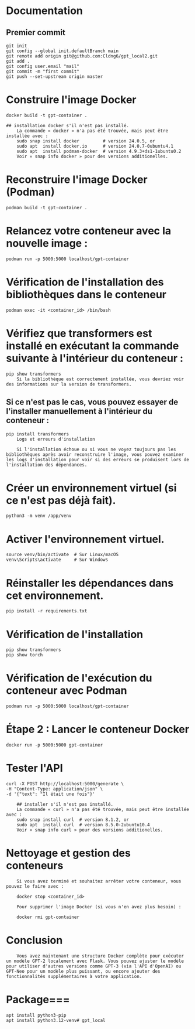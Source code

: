 # Documentation
## Premier commit
    git init
    git config --global init.defaultBranch main
    git remote add origin git@github.com:Cldng6/gpt_local2.git
    git add .
    git config user.email "mail"
    git commit -m "first commit"
    git push --set-upstream origin master



# Construire l'image Docker
    docker build -t gpt-container .

    ## installation docker s'il n'est pas installé.
        La commande « docker » n'a pas été trouvée, mais peut être installée avec :
        sudo snap install docker         # version 24.0.5, or
        sudo apt  install docker.io      # version 24.0.7-0ubuntu4.1
        sudo apt  install podman-docker  # version 4.9.3+ds1-1ubuntu0.2
        Voir « snap info docker » pour des versions additionelles.

# Reconstruire l'image Docker (Podman)
    podman build -t gpt-container .

# Relancez votre conteneur avec la nouvelle image :
    podman run -p 5000:5000 localhost/gpt-container

# Vérification de l'installation des bibliothèques dans le conteneur
    podman exec -it <container_id> /bin/bash

# Vérifiez que transformers est installé en exécutant la commande suivante à l'intérieur du conteneur :
    pip show transformers
        Si la bibliothèque est correctement installée, vous devriez voir des informations sur la version de transformers.
## Si ce n'est pas le cas, vous pouvez essayer de l'installer manuellement à l'intérieur du conteneur :    

    pip install transformers
        Logs et erreurs d'installation

        Si l'installation échoue ou si vous ne voyez toujours pas les bibliothèques après avoir reconstruire l'image, vous pouvez examiner les logs d'installation pour voir si des erreurs se produisent lors de l'installation des dépendances.

# Créer un environnement virtuel (si ce n'est pas déjà fait).
    python3 -m venv /app/venv

# Activer l'environnement virtuel.
    source venv/bin/activate  # Sur Linux/macOS
    venv\Scripts\activate     # Sur Windows

# Réinstaller les dépendances dans cet environnement.
    pip install -r requirements.txt

# Vérification de l'installation
    pip show transformers
    pip show torch

























# Vérification de l'exécution du conteneur avec Podman
    podman run -p 5000:5000 localhost/gpt-container



# Étape 2 : Lancer le conteneur Docker
    docker run -p 5000:5000 gpt-container

# Tester l'API
    curl -X POST http://localhost:5000/generate \
    -H "Content-Type: application/json" \
    -d '{"text": "Il était une fois"}'

        ## installer s'il n'est pas installé.
        La commande « curl » n'a pas été trouvée, mais peut être installée avec :
        sudo snap install curl  # version 8.1.2, or
        sudo apt  install curl  # version 8.5.0-2ubuntu10.4
        Voir « snap info curl » pour des versions additionelles.

# Nettoyage et gestion des conteneurs
        Si vous avez terminé et souhaitez arrêter votre conteneur, vous pouvez le faire avec :

        docker stop <container_id>

        Pour supprimer l'image Docker (si vous n'en avez plus besoin) :

        docker rmi gpt-container

# Conclusion
        Vous avez maintenant une structure Docker complète pour exécuter un modèle GPT-2 localement avec Flask. Vous pouvez ajuster le modèle pour utiliser d'autres versions comme GPT-3 (via l'API d'OpenAI) ou GPT-Neo pour un modèle plus puissant, ou encore ajouter des fonctionnalités supplémentaires à votre application.

# Package===
    apt install python3-pip
    apt install python3.12-venv# gpt_local
